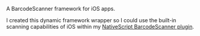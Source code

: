 A BarcodeScanner framework for iOS apps.

I created this dynamic framework wrapper so I could use the built-in scanning capabilities of iOS
within my [NativeScript BarcodeScanner plugin](https://www.npmjs.com/package/nativescript-barcodescanner).